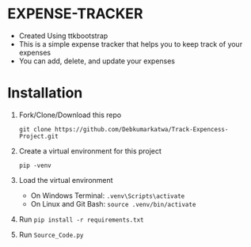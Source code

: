 # EXPENSE-TRACKER
- Created Using ttkbootstrap 
- This is a simple expense tracker that helps you to keep track of your expenses
- You can add, delete, and update your expenses

# Installation
1. Fork/Clone/Download this repo

    `git clone https://github.com/Debkumarkatwa/Track-Expencess-Project.git`

2. Create a virtual environment for this project

    `pip -venv`

3. Load the virtual environment
   - On Windows Terminal: `.venv\Scripts\activate`
   - On Linux and Git Bash: `source .venv/bin/activate`
  
4. Run `pip install -r requirements.txt`

5. Run `Source_Code.py`

